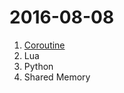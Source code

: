 # 2016-08-08
1. [Coroutine](https://github.com/cloudwu/coroutine)
2. Lua
3. Python
5. Shared Memory
